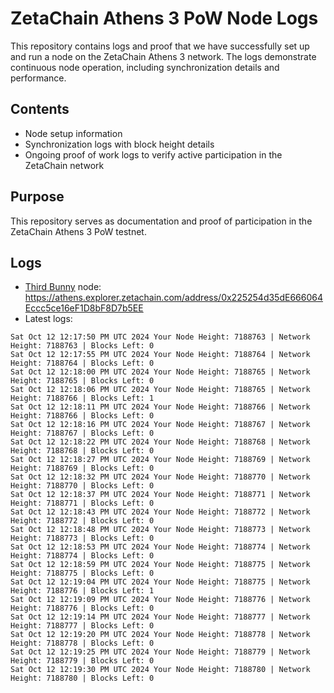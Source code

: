 # ZetaChain Athens 3 PoW Node Logs
This repository contains logs and proof that we have successfully set up and run a node on the ZetaChain Athens 3 network. The logs demonstrate continuous node operation, including synchronization details and performance.

## Contents
- Node setup information
- Synchronization logs with block height details
- Ongoing proof of work logs to verify active participation in the ZetaChain network

## Purpose
This repository serves as documentation and proof of participation in the ZetaChain Athens 3 PoW testnet.

## Logs

- [Third Bunny](https://thirdbunny.xyz/) node: https://athens.explorer.zetachain.com/address/0x225254d35dE666064Eccc5ce16eF1D8bF8D7b5EE
- Latest logs:
```
Sat Oct 12 12:17:50 PM UTC 2024 Your Node Height: 7188763 | Network Height: 7188763 | Blocks Left: 0
Sat Oct 12 12:17:55 PM UTC 2024 Your Node Height: 7188764 | Network Height: 7188764 | Blocks Left: 0
Sat Oct 12 12:18:00 PM UTC 2024 Your Node Height: 7188765 | Network Height: 7188765 | Blocks Left: 0
Sat Oct 12 12:18:06 PM UTC 2024 Your Node Height: 7188765 | Network Height: 7188766 | Blocks Left: 1
Sat Oct 12 12:18:11 PM UTC 2024 Your Node Height: 7188766 | Network Height: 7188766 | Blocks Left: 0
Sat Oct 12 12:18:16 PM UTC 2024 Your Node Height: 7188767 | Network Height: 7188767 | Blocks Left: 0
Sat Oct 12 12:18:22 PM UTC 2024 Your Node Height: 7188768 | Network Height: 7188768 | Blocks Left: 0
Sat Oct 12 12:18:27 PM UTC 2024 Your Node Height: 7188769 | Network Height: 7188769 | Blocks Left: 0
Sat Oct 12 12:18:32 PM UTC 2024 Your Node Height: 7188770 | Network Height: 7188770 | Blocks Left: 0
Sat Oct 12 12:18:37 PM UTC 2024 Your Node Height: 7188771 | Network Height: 7188771 | Blocks Left: 0
Sat Oct 12 12:18:43 PM UTC 2024 Your Node Height: 7188772 | Network Height: 7188772 | Blocks Left: 0
Sat Oct 12 12:18:48 PM UTC 2024 Your Node Height: 7188773 | Network Height: 7188773 | Blocks Left: 0
Sat Oct 12 12:18:53 PM UTC 2024 Your Node Height: 7188774 | Network Height: 7188774 | Blocks Left: 0
Sat Oct 12 12:18:59 PM UTC 2024 Your Node Height: 7188775 | Network Height: 7188775 | Blocks Left: 0
Sat Oct 12 12:19:04 PM UTC 2024 Your Node Height: 7188775 | Network Height: 7188776 | Blocks Left: 1
Sat Oct 12 12:19:09 PM UTC 2024 Your Node Height: 7188776 | Network Height: 7188776 | Blocks Left: 0
Sat Oct 12 12:19:14 PM UTC 2024 Your Node Height: 7188777 | Network Height: 7188777 | Blocks Left: 0
Sat Oct 12 12:19:20 PM UTC 2024 Your Node Height: 7188778 | Network Height: 7188778 | Blocks Left: 0
Sat Oct 12 12:19:25 PM UTC 2024 Your Node Height: 7188779 | Network Height: 7188779 | Blocks Left: 0
Sat Oct 12 12:19:30 PM UTC 2024 Your Node Height: 7188780 | Network Height: 7188780 | Blocks Left: 0
```
